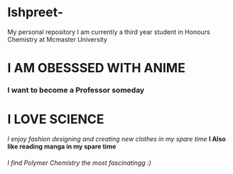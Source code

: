 # Ishpreet-
My personal repository 
I am currently a third year student in Honours Chemistry at Mcmaster University 
# I AM OBESSSED WITH ANIME 
### I want to become a Professor someday 
# I LOVE SCIENCE 
*I enjoy fashion designing and creating new clothes in my spare time*
**I Also like reading manga in my spare time** 
###### I find Polymer Chemistry the most fascinatingg :) 
